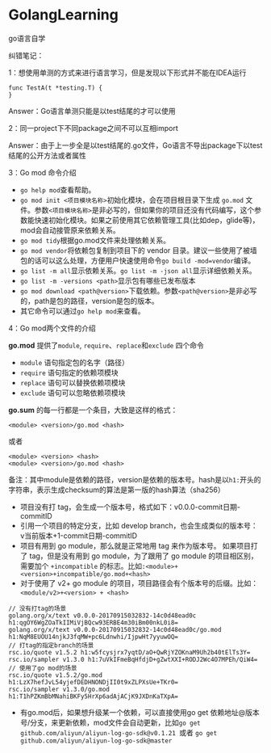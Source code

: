 # GolangLearning
go语言自学



纠错笔记：

1：想使用单测的方式来进行语言学习，但是发现以下形式并不能在IDEA运行

```
func TestA(t *testing.T) {
}
```

Answer：Go语言单测只能是以test结尾的才可以使用



2：同一project下不同package之间不可以互相import

Answer：由于上一步全是以test结尾的.go文件，Go语言不导出package下以test结尾的公开方法或者属性



3：Go mod 命令介绍

- `go help mod`查看帮助。
- `go mod init <项目模块名称>`初始化模块，会在项目根目录下生成 `go.mod` 文件。参数`<项目模块名称>`是非必写的，但如果你的项目还没有代码编写，这个参数能快速初始化模块。如果之前使用其它依赖管理工具(比如dep，glide等)，mod会自动接管原来依赖关系。
- `go mod tidy`根据go.mod文件来处理依赖关系。
- `go mod vendor`将依赖包复制到项目下的 vendor 目录。建议一些使用了被墙包的话可以这么处理，方便用户快速使用命令`go build -mod=vendor`编译。
- `go list -m all`显示依赖关系。`go list -m -json all`显示详细依赖关系。
- `go list -m -versions <path>`显示包有哪些已发布版本
- `go mod download <path@version>`下载依赖。参数`<path@version>`是非必写的，path是包的路径，version是包的版本。
- 其它命令可以通过`go help mod`来查看。



4：Go mod两个文件的介绍

**go.mod** 提供了`module`, `require`、`replace`和`exclude` 四个命令

- `module` 语句指定包的名字（路径）
- `require` 语句指定的依赖项模块
- `replace` 语句可以替换依赖项模块
- `exclude` 语句可以忽略依赖项模块

**go.sum** 的每一行都是一个条目，大致是这样的格式：

```shell
<module> <version>/go.mod <hash>
```

或者

```shell
<module> <version> <hash>
<module> <version>/go.mod <hash>
```

备注：其中module是依赖的路径，version是依赖的版本号。hash是以`h1:`开头的字符串，表示生成checksum的算法是第一版的hash算法（sha256）

- 项目没有打 tag，会生成一个版本号，格式如下：v0.0.0-commit日期-commitID 
- 引用一个项目的特定分支，比如 develop branch，也会生成类似的版本号： v当前版本+1-commit日期-commitID
- 项目有用到 go module，那么就是正常地用 tag 来作为版本号。 如果项目打了 tag，但是没有用到 go module，为了跟用了 go module 的项目相区别，需要加个 `+incompatible` 的标志。比如`:<module>+<version>+incompatible/go.mod+<hash>`
- 对于使用了 v2+ go module 的项目，项目路径会有个版本号的后缀。比如： `<module/v2>+<version> + <hash>`

```shell
// 没有打tag的场景
golang.org/x/text v0.0.0-20170915032832-14c0d48ead0c h1:qgOY6WgZOaTkIIMiVjBQcw93ERBE4m30iBm00nkL0i8=
golang.org/x/text v0.0.0-20170915032832-14c0d48ead0c/go.mod h1:NqM8EUOU14njkJ3fqMW+pc6Ldnwhi/IjpwHt7yyuwOQ=
// 打tag的指定branch的场景
rsc.io/quote v1.5.2 h1:w5fcysjrx7yqtD/aO+QwRjYZOKnaM9Uh2b40tElTs3Y=
rsc.io/sampler v1.3.0 h1:7uVkIFmeBqHfdjD+gZwtXXI+RODJ2Wc4O7MPEh/QiW4=
// 使用了go mod的场景
rsc.io/quote v1.5.2/go.mod h1:LzX7hefJvL54yjefDEDHNONDjII0t9xZLPXsUe+TKr0=
rsc.io/sampler v1.3.0/go.mod h1:T1hPZKmBbMNahiBKFy5HrXp6adAjACjK9JXDnKaTXpA=
```

- 有go.mod后，如果想升级某一个依赖，可以直接使用go get 依赖地址@版本号/分支，来更新依赖，mod文件会自动更新，比如`go get github.com/aliyun/aliyun-log-go-sdk@v0.1.21 `或者 `go get github.com/aliyun/aliyun-log-go-sdk@master`


